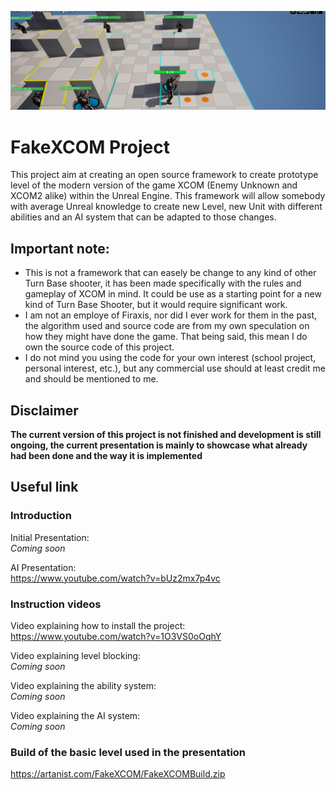 ![Screenshot of the projectt](/Screenshot/ProjectHeader.png)</BR>
# FakeXCOM Project
This project aim at creating an open source framework to create prototype level of the modern version of the game XCOM (Enemy Unknown and XCOM2 alike) within the Unreal Engine. This framework will allow somebody with average Unreal knowledge to create new Level, new Unit with different abilities and an AI system that can be adapted to those changes.

## Important note:
- This is not a framework that can easely be change to any kind of other Turn Base shooter, it has been made specifically with the rules and gameplay of XCOM in mind. It could be use as a starting point for a new kind of Turn Base Shooter, but it would require significant work.
- I am not an employe of Firaxis, nor did I ever work for them in the past, the algorithm used and source code are from my own speculation on how they might have done the game. That being said, this mean I do own the source code of this project.
- I do not mind you using the code for your own interest (school project, personal interest, etc.), but any commercial use should at least credit me and should be mentioned to me.

## Disclaimer
<b>The current version of this project is not finished and development is still ongoing, the current presentation is mainly to showcase what already had been done and the way it is implemented </b>

## Useful link

### Introduction

Initial Presentation:</br>
<i>Coming soon</i>

AI Presentation:</br>
https://www.youtube.com/watch?v=bUz2mx7p4vc

### Instruction videos

Video explaining how to install the project:</br>
https://www.youtube.com/watch?v=1O3VS0oOqhY

Video explaining level blocking:</br>
<i>Coming soon</i>

Video explaining the ability system:</br>
<i>Coming soon</i>

Video explaining the AI system:</br>
<i>Coming soon</i>

### Build of the basic level used in the presentation
https://artanist.com/FakeXCOM/FakeXCOMBuild.zip
